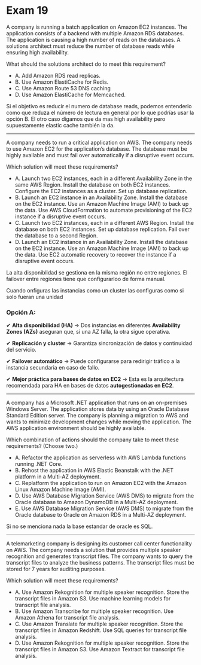 # Exam 19

A company is running a batch application on Amazon EC2 instances. The application consists of a backend with multiple Amazon RDS databases. The application is causing a high number of reads on the databases. A solutions architect must reduce the number of database reads while ensuring high availability.

What should the solutions architect do to meet this requirement?

- A. Add Amazon RDS read replicas.
- B. Use Amazon ElastiCache for Redis.
- C. Use Amazon Route 53 DNS caching
- D. Use Amazon ElastiCache for Memcached.

Si el objetivo es reducir el numero de database reads, podemos entenderlo como que reduza el número de lectura en general por lo que podrías usar la opción B. El otro caso digamos que da mas high availability pero supuestamente elastic cache también la da. 

---

A company needs to run a critical application on AWS. The company needs to use Amazon EC2 for the application’s database. The database must be highly available and must fail over automatically if a disruptive event occurs.

Which solution will meet these requirements?

- A. Launch two EC2 instances, each in a different Availability Zone in the same AWS Region. Install the database on both EC2 instances. Configure the EC2 instances as a cluster. Set up database replication.
- B. Launch an EC2 instance in an Availability Zone. Install the database on the EC2 instance. Use an Amazon Machine Image (AMI) to back up the data. Use AWS CloudFormation to automate provisioning of the EC2 instance if a disruptive event occurs.
- C. Launch two EC2 instances, each in a different AWS Region. Install the database on both EC2 instances. Set up database replication. Fail over the database to a second Region.
- D. Launch an EC2 instance in an Availability Zone. Install the database on the EC2 instance. Use an Amazon Machine Image (AMI) to back up the data. Use EC2 automatic recovery to recover the instance if a disruptive event occurs.

La alta disponiblidad se gestiona en la misma región no entre regiones. El failover entre regiones tiene que configurarloo de forma manual. 

Cuando onfiguras las instancias como un cluster las configuras como si solo fueran una unidad

### **Opción A:**

✔ **Alta disponibilidad (HA)** → Dos instancias en diferentes **Availability Zones (AZs)** aseguran que, si una AZ falla, la otra sigue operativa.

✔ **Replicación y cluster** → Garantiza sincronización de datos y continuidad del servicio.

✔ **Failover automático** → Puede configurarse para redirigir tráfico a la instancia secundaria en caso de fallo.

✔ **Mejor práctica para bases de datos en EC2** → Esta es la arquitectura recomendada para HA en bases de datos **autogestionadas en EC2**.

---

A company has a Microsoft .NET application that runs on an on-premises Windows Server. The application stores data by using an Oracle Database Standard Edition server. The company is planning a migration to AWS and wants to minimize development changes while moving the application. The AWS application environment should be highly available.

Which combination of actions should the company take to meet these requirements? (Choose two.)

- A. Refactor the application as serverless with AWS Lambda functions running .NET Core.
- B. Rehost the application in AWS Elastic Beanstalk with the .NET platform in a Multi-AZ deployment.
- C. Replatform the application to run on Amazon EC2 with the Amazon Linux Amazon Machine Image (AMI).
- D. Use AWS Database Migration Service (AWS DMS) to migrate from the Oracle database to Amazon DynamoDB in a Multi-AZ deployment.
- E. Use AWS Database Migration Service (AWS DMS) to migrate from the Oracle database to Oracle on Amazon RDS in a Multi-AZ deployment.

Si no se menciona nada la base estandar de oracle es SQL.

---

A telemarketing company is designing its customer call center functionality on AWS. The company needs a solution that provides multiple speaker recognition and generates transcript files. The company wants to query the transcript files to analyze the business patterns. The transcript files must be stored for 7 years for auditing purposes.

Which solution will meet these requirements?

- A. Use Amazon Rekognition for multiple speaker recognition. Store the transcript files in Amazon S3. Use machine learning models for transcript file analysis.
- B. Use Amazon Transcribe for multiple speaker recognition. Use Amazon Athena for transcript file analysis.
- C. Use Amazon Translate for multiple speaker recognition. Store the transcript files in Amazon Redshift. Use SQL queries for transcript file analysis.
- D. Use Amazon Rekognition for multiple speaker recognition. Store the transcript files in Amazon S3. Use Amazon Textract for transcript file analysis.